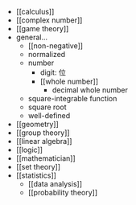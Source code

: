 - [[calculus]]
- [[complex number]]
- [[game theory]]
- general...
    - [[non-negative]]
    - normalized
    - number
        - digit: 位
        - [[whole number]]
            - decimal whole number
    - square-integrable function
    - square root
    - well-defined
- [[geometry]]
- [[group theory]]
- [[linear algebra]]
- [[logic]]
- [[mathematician]]
- [[set theory]]
- [[statistics]]
    - [[data analysis]]
    - [[probability theory]]
